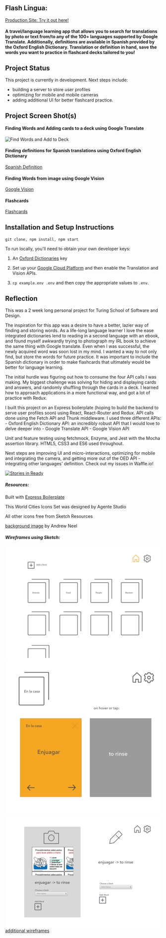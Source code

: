 ## Flash Lingua:

[Production Site: Try it out here!](https://flash-lingua.herokuapp.com/search)

#### A travel/language learning app that allows you to search for translations by photo or text from/to any of the 100+ languages supported by Google Translate. Additionally, definitions are available in Spanish provided by the Oxford English Dictionary. Translation or definition in hand, save the words you want to practice in flashcard decks tailored to you!

## Project Status
This project is currently in development. Next steps include:
* building a server to store user profiles
* optimizing for mobile and mobile cameras
* adding additional UI for better flashcard practice.

## Project Screen Shot(s)   
#### Finding Words and Adding cards to a deck using Google Translate
![Find Words and Add to Deck](http://g.recordit.co/uGtHWQbwv4.gif)

#### Finding definitions for Spanish translations using Oxford English Dictionary
[Spanish Definition](http://g.recordit.co/tYWvYKbBPD.gif)

#### Finding Words from image using Google Vision
[Google Vision](http://g.recordit.co/k3JXmOIwlj.gif)

#### Flashcards
[Flashcards](http://g.recordit.co/vaHgMwGKQN.gif)

## Installation and Setup Instructions

`git clone, npm install, npm start`

To run locally, you'll need to obtain your own developer keys:

1. An [Oxford Dictionaries][oed] key

2. Set up your [Google Cloud Platform][google] and then enable the Translation and Vision APIs.

3. `cp example.env .env` and then copy the appropriate values to `.env`.

[oed]: https://developer.oxforddictionaries.com/documentation
[google]: https://cloud.google.com/translate/docs/getting-started

## Reflection

  This was a 2 week long personal project for Turing School of Software and Design.

 The inspiration for this app was a desire to have a better, lazier way of finding and storing words. As a life-long language learner I love the ease integrated dictionaries lend to reading in a second language with an ebook, and found myself awkwardly trying to photograph my IRL book to achieve the same thing with Google translate. Even when I was successful, the newly acquired word was soon lost in my mind. I wanted a way to not only find, but store the words for future practice. It was important to include the Spanish dictionary in order to make flashcards that ultimately would be better for language learning.

  The initial hurdle was figuring out how to consume the four API calls I was making. My biggest challenge was solving for hiding and displaying cards and answers, and randomly shuffling through the cards in a deck. I learned how to approach applications in a more functional way, and got a lot of practice with Redux.

  I built this project on an Express boilerplate (hoping to build the backend to serve user profiles soon) using React, React-Router and Redux. API calls done using the Fetch API and Thunk middleware. I used three different APIs:
      - Oxford English Dictionary API: an incredibly robust API that I would love to delve deeper into
      - Google Translate API
      - Google Vision API

 Unit and feature testing using fetchmock, Enzyme, and Jest with the Mocha assertion library. HTML5, CSS3 and ES6 used throughout.

  Next steps are improving UI and micro-interactions, optimizing for mobile and integrating the camera, and getting more out of the OED API -integrating other languages' definition. Check out my issues in Waffle.io!

  [![Stories in Ready](https://badge.waffle.io/lauraturk/lt-flash-cards-express.png?label=ready&title=Ready)](https://waffle.io/lauraturk/lt-flash-cards-express?utm_source=badge)



##### Resources:
Built with [Express Boilerplate](https://github.com/martensonbj/express-boilerplate)

This World Cities Icons Set was designed by Agente Studio

All other icons free from Sketch Resources

[background image](http://unsplash.com/@andrewtneel?utm_campaign=photographer-credit) by Andrew Neel

##### Wireframes using Sketch:
![card deck](./app/screenshots/Flash-Card-Deck.png)
![flash cards](./app/screenshots/Flash-Cards.png)
![translation options](./app/screenshots/Translation-Options.png)
[additional wireframes](https://github.com/lauraturk/lt-flash-cards-express/tree/master/app/screenshots)
